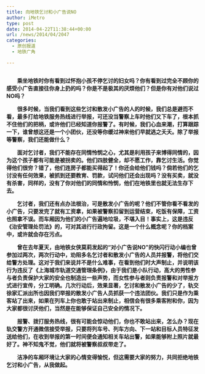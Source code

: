 ```yaml
---
title: 向地铁乞讨和小广告说NO
author: iMetro
type: post
date: 2014-04-22T11:38:44+00:00
url: /news/2014/04/2047
categories:
  - 原创报道
  - 地铁广角

---
```

<div id="media">
  <img alt="" src="http://mmbiz.qpic.cn/mmbiz/aJMymEbqnxlMIZyWndDblSmybWXicZWe4M8UjQVZjaJNh3ibu3icmck6h1USTbiaicWnIALr8WCrfJJgbMwC7zia88UA/0" />
</div>

<div>
  <p>
    <strong>　　乘坐地铁时你有看到过怀抱小孩不停乞讨的妇女吗？你有看到过完全不顾你的感受小广告直接往你身上扔的吗？你是不是极其的厌烦他们？但是你有对他们说过NO吗？</strong>
  </p>
  
  <p>
    <strong>　　很多时候，当我们看到这些乞讨和散发小广告的人的时候，我们总是避而不看，最多打给地铁服务热线进行举报，可还没当警察上车时他们又下车了，根本抓不住他们的把柄，或许他们已经知道你报警了。有时候，我们心血来潮，打算跟踪一下，谁曾想这还是一个小团伙，还没等你缓过神来他们早就逃之夭夭。除了举报等警察，我们还能做什么？</strong>
  </p>
  
  <p>
    <strong>　　面对乞讨者，我们不能存在同情怜悯之心，尤其是利用孩子来博得同情的，因为这个孩子都有可能是被拐卖的。他们四肢健全，却不愿工作，靠乞讨生活。你觉得他们很穷？错了，他们连房子都能买得起了！你还会给他们钱吗？倘若他们的乞讨没有任何效果，被抓到还要教育、罚款，试问他们还会出现吗？没有买卖，就没有杀害，同样的，没有了你对他们的同情和怜悯，他们在地铁里也就无法生存下去。</strong>
  </p>
  
  <p>
    <strong>　　乞讨者，我们还有点办法根治，可是散发小广告的呢？他们不管你看不看发的小广告，只要发完了就有工资拿，如果被警察扣留到运营结束，吃饭有保障，工资也照拿不误。而车厢因为他们的小广告遍地垃圾，不堪入目！事实上，这是违反《治安管理处罚法》的，可对其进行行政拘留。这是一个什么概念呢？你的档案中，或许就会存在污点。<br /> </strong>
  </p>
  
  <p>
    <strong>　　曾在去年夏天，由地铁女侠莫莉发起的“对小广告说NO”的快闪行动小编也曾参加过两次，两次行动中，劝阻多名乞讨者和散发小广告的人员并报警，将他们交给警方处理。这对于我们来说并不是什么难事，在看到他们时大声制止，并说明该行为违反了《上海城市轨道交通管理条例》，由于我们是小队行动，高大的男性参与者负责保护大家的安全也制造出一些声势，而女性参与者则负责报警和对举报方式进行宣传，分工明确。几次行动后，效果显著，乞讨和散发小广告的少了，轨交徐家汇派出所也因我们举报的散发小广告人员抓获一个违法团伙。我们只是作为乘客站了出来，如果在列车上你也敢于站出来制止，相信会有很多乘客附和你，因为大家都很讨厌他们，当然是在能够保证自己安全的情况下。</strong>
  </p>
  
  <p>
    <strong>　　报警、拨打服务热线，很有可能会惊动他们，你也不敢站出来，怎么办？现在轨交警方开通微信接受举报，只要将列车号、列车方向、下一站和目标人员特征发送给他们，在收到举报的第一时间便会通知相关车站出警，如果能够附上照片就最好了。神不知鬼不觉，他们就将被警察叔叔带走了。<br /> </strong>
  </p>
  
  <p>
    <strong>　　洁净的车厢环境让大家的心情变得愉悦，但这需要大家的努力，共同拒绝地铁乞讨和小广告，从我做起。</strong>
  </p>
</div>
